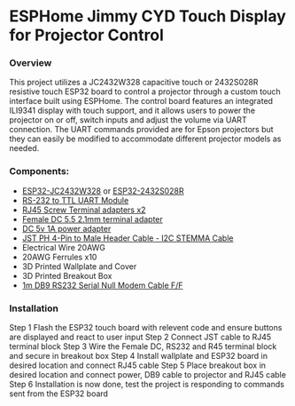 ESPHome Jimmy CYD Touch Display for Projector Control
======
### Overview
This project utilizes a JC2432W328 capacitive touch or 2432S028R resistive touch ESP32 board to control a projector through a custom touch interface built using ESPHome. The control board features an integrated ILI9341 display with touch support, and it allows users to power the projector on or off, switch inputs and adjust the volume via UART connection. The UART commands provided are for Epson projectors but they can easily be modified to accommodate different projector models as needed. 
### Components:
 - [ESP32-JC2432W328](https://vi.aliexpress.com/item/1005006948064622.html) or [ESP32-2432S028R](https://vi.aliexpress.com/item/1005007095061705.html)
 - [RS-232 to TTL UART Module](https://vi.aliexpress.com/item/1005006807931160.html)
 - [RJ45 Screw Terminal adapters x2](https://vi.aliexpress.com/item/1005006037699995.html)
 - [Female DC 5.5 2.1mm terminal adapter](https://vi.aliexpress.com/item/1005006755773620.html)
 - [DC 5v 1A power adapter](https://vi.aliexpress.com/item/32722341492.html)
 - [JST PH 4-Pin to Male Header Cable - I2C STEMMA Cable](https://core-electronics.com.au/jst-ph-4-pin-to-male-header-cable-i2c-stemma-cable-200mm.html)
 - Electrical Wire 20AWG
 - 20AWG Ferrules x10
 - 3D Printed Wallplate and Cover
 - 3D Printed Breakout Box
 - [1m DB9 RS232 Serial Null Modem Cable F/F](https://www.mwave.com.au/product/startech-1m-black-db9-rs232-serial-null-modem-cable-ff-ab86700)

### Installation
Step 1
Flash the ESP32 touch board with relevent code and ensure buttons are displayed and react to user input
Step 2 
Connect JST cable to RJ45 terminal block
Step 3
Wire the Female DC, RS232 and R45 terminal block and secure in breakout box
Step 4
Install wallplate and ESP32 board in desired location and connect RJ45 cable
Step 5
Place breakout box in desired location and connect power, DB9 cable to projector and RJ45 cable
Step 6
Installation is now done, test the project is responding to commands sent from the ESP32 board

